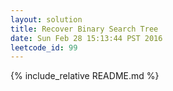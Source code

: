 ```yaml
---
layout: solution
title: Recover Binary Search Tree
date: Sun Feb 28 15:13:44 PST 2016
leetcode_id: 99
---
```

{% include_relative README.md %}
